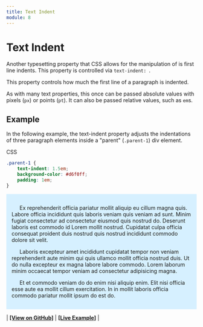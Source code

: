 ```yaml
---
title: Text Indent
module: 8
---
```


# Text Indent

Another typesetting property that CSS allows for the manipulation of is first line indents. This property is controlled via `text-indent: `.

This property controls how much the first line of a paragraph is indented.

As with many text properties, this once can be passed absolute values with pixels (`px`) or points (`pt`). It can also be passed relative values, such as `em`s.

## Example

In the following example, the text-indent property adjusts the indentations of three paragraph elements inside a "parent" (`.parent-1`) div element.

<div id="code-heading">CSS</div>

```css
.parent-1 {
    text-indent: 1.5em;
    background-color: #d6f0ff;
    padding: 1em;
}
```

<div class="displayed_code_example">

<style media="screen">
.parent-1 {
    text-indent: 1.5em;
    background-color: #d6f0ff;
    padding: 1em;
}
</style>

<div class="parent-1">
<p>Ex reprehenderit officia pariatur mollit aliquip eu cillum magna quis. Labore officia incididunt quis laboris veniam quis veniam ad sunt. Minim fugiat consectetur ad consectetur eiusmod quis nostrud do. Deserunt laboris est commodo id Lorem mollit nostrud. Cupidatat culpa officia consequat proident duis nostrud quis nostrud incididunt commodo dolore sit velit.</p>
<p>Laboris excepteur amet incididunt cupidatat tempor non veniam reprehenderit aute minim qui quis ullamco mollit officia nostrud duis. Ut do nulla excepteur ex magna labore labore commodo. Lorem laborum minim occaecat tempor veniam ad consectetur adipisicing magna.</p>
<p>Et et commodo veniam do do enim nisi aliquip enim. Elit nisi officia esse aute ea mollit cillum exercitation. In in mollit laboris officia commodo pariatur mollit ipsum do est do.</p>
</div>

</div>


| [**[View on GitHub]**](https://github.com/Montana-Media-Arts/341-work/tree/master/lectureCode/08/text-indent-01/index.html) | [**[Live Example]**](https://montana-media-arts.github.io/341-work/lectureCode/08/text-indent-01/) |
